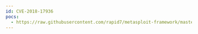 ```yaml
---
id: CVE-2018-17936
pocs:
  - https://raw.githubusercontent.com/rapid7/metasploit-framework/master/modules/exploits/windows/nuuo/nuuo_cms_fu.rb
---
```

